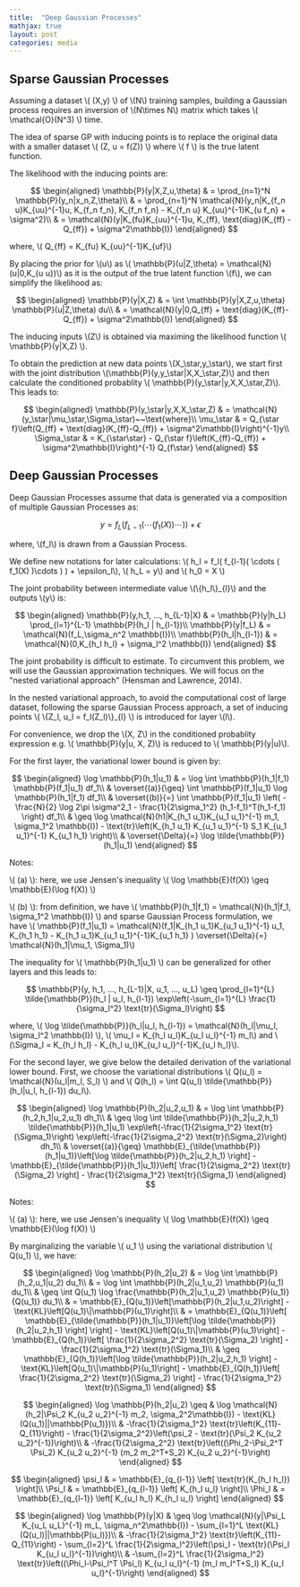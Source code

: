 ```yaml
---
title:  "Deep Gaussian Processes"
mathjax: true
layout: post
categories: media
---
```


## Sparse Gaussian Processes

Assuming a dataset \\( (X,y) \\) of \\(N\\) training samples, building a Gaussian process requires an inversion of \\(N\times N\\) matrix which takes \\( \mathcal{O}(N^3) \\) time.

The idea of sparse GP with inducing points is to replace the original data with a smaller dataset \\( (Z, u = f(Z)) \\) where \\( f \\) is the true latent function.

The likelihood with the inducing points are:

$$
\begin{aligned}
\mathbb{P}(y|X,Z,u,\theta)  & = \prod_{n=1}^N \mathbb{P}(y_n|x_n,Z,\theta)\\
                            & = \prod_{n=1}^N \mathcal{N}(y_n|K_{f_n u}K_{uu}^{-1}u, K_{f_n f_n}, K_{f_n f_n} - K_{f_n u} K_{uu}^{-1}K_{u f_n} + \sigma^2)\\
                            & = \mathcal{N}(y|K_{fu}K_{uu}^{-1}u, K_{ff}, \text{diag}(K_{ff} - Q_{ff}) + \sigma^2\mathbb{I})
\end{aligned}
$$

where, \\( Q_{ff} = K_{fu} K_{uu}^{-1}K_{uf}\\)

By placing the prior for \\(u\\) as \\( \mathbb{P}(u\|Z,\theta) = \mathcal{N}(u\|0,K_{u u})\\) as it is the output of the true latent function \\(f\\), we can simplify the likelihood as:

$$
\begin{aligned}
\mathbb{P}(y|X,Z) & = \int \mathbb{P}(y|X,Z,u,\theta) \mathbb{P}(u|Z,\theta) du\\
                  & = \mathcal{N}(y|0,Q_{ff} + \text{diag}(K_{ff}-Q_{ff}) + \sigma^2\mathbb{I})
\end{aligned}
$$

The inducing inputs \\(Z\\) is obtained via maximing the likelihood function \\( \mathbb{P}(y\|X,Z) \\).

To obtain the prediction at new data points \\(X_\star,y_\star\\), we start first with the joint distribution \\(\mathbb{P}(y,y_\star\|X,X_\star,Z)\\) and then calculate the conditioned probablity \\( \mathbb{P}(y_\star\|y,X,X_\star,Z)\\). This leads to:

$$
\begin{aligned}
\mathbb{P}(y_\star|y,X,X_\star,Z) & = \mathcal{N}(y_\star|\mu_\star,\Sigma_\star)~~\text{where}\\
                        \mu_\star & = Q_{\star f}\left(Q_{ff} + \text{diag}(K_{ff}-Q_{ff}) + \sigma^2\mathbb{I}\right)^{-1}y\\
                     \Sigma_\star & = K_{\star\star} - Q_{\star f}\left(K_{ff}-Q_{ff}) + \sigma^2\mathbb{I}\right)^{-1} Q_{f\star}
\end{aligned}
$$

## Deep Gaussian Processes

Deep Gaussian Processes assume that data is generated via a composition of multiple Gaussian Processes as:

$$
y = f_L( f_{L-1}( \cdots ( f_1(X) )\cdots ) ) + \epsilon
$$

where, \\(f_l\\) is drawn from a Gaussian Process.

We define new notations for later calculations: \\( h_l =  f_l( f_{l-1}( \cdots ( f_1(X) )\cdots ) ) + \epsilon_l\\), \\( h_L = y\\) and \\( h_0 = X \\)

The joint probability between intermediate value \\(\\{h_l\\}_{l}\\) and the outputs \\(y\\) is:

$$
\begin{aligned}
\mathbb{P}(y,h_1, ..., h_{L-1}|X) & = \mathbb{P}(y|h_L) \prod_{l=1}^{L-1} \mathbb{P}(h_l | h_{l-1})\\
            \mathbb{P}(y|f_L) & = \mathcal{N}(f_L,\sigma_n^2 \mathbb{I})\\
      \mathbb{P}(h_l|h_{l-1}) & = \mathcal{N}(0,K_{h_l h_l} + \sigma_l^2 \mathbb{I})
\end{aligned}
$$

The joint probability is difficult to estimate. To circumvent this problem, we will use the Gaussian approximation techniques. We will focus on the "nested variational approach" (Hensman and Lawrence, 2014).

In the nested variational approach, to avoid the computational cost of large dataset, following the sparse Gaussian Process approach, a set of inducing points \\( \\{Z_l, u_l = f_l(Z_l)\\}_{l} \\) is introduced for layer \\(l\\). 

For convenience, we drop the \\(X, Z\\) in the conditioned probablity expression e.g. \\( \mathbb{P}(y\|u, X, Z)\\) is reduced to \\( \mathbb{P}(y\|u)\\).

For the first layer, the variational lower bound is given by:

$$
\begin{aligned}
\log \mathbb{P}(h_1|u_1) & = \log \int \mathbb{P}(h_1|f_1) \mathbb{P}(f_1|u_1) df_1\\
                         & \overset{(a)}{\geq} \int \mathbb{P}(f_1|u_1) \log \mathbb{P}(h_1|f_1) df_1\\
                         & \overset{(b)}{=} \int \mathbb{P}(f_1|u_1) \left( -\frac{N}{2} \log 2\pi \sigma^2_1 -  \frac{1}{2\sigma_1^2} (h_1-f_1)^T(h_1-f_1) \right) df_1\\
                         & \geq \log \mathcal{N}(h1|K_{h_1 u_1}K_{u_1 u_1}^{-1} m_1, \sigma_1^2 \mathbb{I}) - \text{tr}\left(K_{h_1 u_1} K_{u_1 u_1}^{-1} S_1 K_{u_1 u_1}^{-1} K_{u_1 h_1} \right)\\
                         & \overset{\Delta}{=} \log \tilde{\mathbb{P}}(h_1|u_1)
\end{aligned}
$$

Notes: 

\\( (a) \\): here, we use Jensen's inequality \\( \log \mathbb{E}(f(X)) \geq \mathbb{E}(\log f(X)) \\)

\\( (b) \\): from definition, we have \\( \mathbb{P}(h_1\|f_1) = \mathcal{N}(h_1\|f_1, \sigma_1^2 \mathbb{I}) \\) and sparse Gaussian Process formulation, we have \\( \mathbb{P}(f_1\|u_1) = \mathcal{N}(f_1\|K_{h_1 u_1}K_{u_1 u_1}^{-1} u_1, K_{h_1 h_1} - K_{h_1 u_1}K_{u_1 u_1}^{-1}K_{u_1 h_1} ) \overset{\Delta}{=} \mathcal{N}(h_1\|\mu_1, \Sigma_1)\\)

The inequality for \\( \mathbb{P}(h_1\|u_1) \\) can be generalized for other layers and this leads to:

$$
\mathbb{P}(y, h_1, ..., h_{L-1}|X, u_1, ..., u_L)  \geq \prod_{l=1}^{L} \tilde{\mathbb{P}}(h_l | u_l, h_{l-1}) \exp\left(-\sum_{l=1}^{L} \frac{1}{\sigma_l^2} \text{tr}(\Sigma_l)\right)
$$

where, \\( \log \tilde{\mathbb{P}}(h_l\|u_l, h_{l-1}) = \mathcal{N}(h_l\|\mu_l, \sigma_l^2 \mathbb{I}) \\), \\( \mu_l = K_{h_l u_l}K_{u_l u_l}^{-1} m_l\\) and \\(\Sigma_l = K_{h_l h_l} - K_{h_l u_l}K_{u_l u_l}^{-1}K_{u_l h_l}\\).

For the second layer, we give below the detailed derivation of the variational lower bound. First, we choose the variational distributions \\( Q(u_l) = \mathcal{N}(u_l\|m_l, S_l) \\) and \\( Q(h_l) = \int Q(u_l) \tilde{\mathbb{P}}(h_l\|u_l, h_{l-1}) du_l\\).

$$
\begin{aligned}
\log \mathbb{P}(h_2|u_2,u_1) & = \log \int \mathbb{P}(h_2,h_1|u_2,u_1) dh_1\\
                             & \geq \log \int \tilde{\mathbb{P}}(h_2|u_2,h_1) \tilde{\mathbb{P}}(h_1|u_1) \exp\left(-\frac{1}{2\sigma_1^2} \text{tr}(\Sigma_1)\right) \exp\left(-\frac{1}{2\sigma_2^2} \text{tr}(\Sigma_2)\right) dh_1\\
                             & \overset{(a)}{\geq} \mathbb{E}_{\tilde{\mathbb{P}}(h_1|u_1)}\left[\log \tilde{\mathbb{P}}(h_2|u_2,h_1) \right] - \mathbb{E}_{\tilde{\mathbb{P}}(h_1|u_1)}\left[ \frac{1}{2\sigma_2^2} \text{tr}(\Sigma_2) \right] - \frac{1}{2\sigma_1^2} \text{tr}(\Sigma_1)
\end{aligned}
$$

Notes:

\\( (a) \\): here, we use Jensen's inequality \\( \log \mathbb{E}(f(X)) \geq \mathbb{E}(\log f(X)) \\)

By marginalizing the variable \\( u_1 \\) using the variational distribution \\( Q(u_1) \\), we have:

$$
\begin{aligned}
\log \mathbb{P}(h_2|u_2) & = \log \int \mathbb{P}(h_2,u_1|u_2) du_1\\
                         & = \log \int \mathbb{P}(h_2|u_1,u_2) \mathbb{P}(u_1) du_1\\
                         & \geq \int Q(u_1) \log \frac{\mathbb{P}(h_2|u_1,u_2) \mathbb{P}(u_1)}{Q(u_1)} du_1\\
                         & = \mathbb{E}_{Q(u_1)}\left[\mathbb{P}(h_2|u_1,u_2)\right] - \text{KL}\left[Q(u_1)\|\mathbb{P}(u_1)\right]\\
                         & = \mathbb{E}_{Q(u_1)}\left[ \mathbb{E}_{\tilde{\mathbb{P}}(h_1|u_1)}\left[\log \tilde{\mathbb{P}}(h_2|u_2,h_1) \right] \right] - \text{KL}\left[Q(u_1)\|\mathbb{P}(u_1)\right] - \mathbb{E}_{Q(h_1)}\left[ \frac{1}{2\sigma_2^2} \text{tr}(\Sigma_2) \right] - \frac{1}{2\sigma_1^2} \text{tr}(\Sigma_1)\\
                         & \geq \mathbb{E}_{Q(h_1)}\left[\log \tilde{\mathbb{P}}(h_2|u_2,h_1) \right] - \text{KL}\left[Q(u_1)\|\mathbb{P}(u_1)\right] - \mathbb{E}_{Q(h_1)}\left[ \frac{1}{2\sigma_2^2} \text{tr}(\Sigma_2) \right] - \frac{1}{2\sigma_1^2} \text{tr}(\Sigma_1)
\end{aligned}
$$

$$
\begin{aligned}
\log \mathbb{P}(h_2|u_2) \geq & \log \mathcal{N}(h_2|\Psi_2 K_{u_2 u_2}^{-1} m_2, \sigma_2^2\mathbb{I}) - \text{KL}(Q(u_1)||\mathbb{P(u_1)})\\
                              & -\frac{1}{2\sigma_1^2} \text{tr}\left(K_{11}-Q_{11}\right) - \frac{1}{2\sigma_2^2}\left(\psi_2 - \text{tr}(\Psi_2 K_{u_2 u_2}^{-1})\right)\\
                              & -\frac{1}{2\sigma_2^2} \text{tr}\left((\Phi_2-\Psi_2^T \Psi_2) K_{u_2 u_2}^{-1} (m_2 m_2^T+S_2) K_{u_2 u_2}^{-1}\right)
\end{aligned}
$$

$$
\begin{aligned}
\psi_l & = \mathbb{E}_{q_{l-1}} \left[ \text{tr}(K_{h_l h_l}) \right]\\
\Psi_l & = \mathbb{E}_{q_{l-1}} \left[ K_{h_l u_l} \right]\\
\Phi_l & = \mathbb{E}_{q_{l-1}} \left[ K_{u_l h_l} K_{h_l u_l} \right]
\end{aligned}
$$

$$
\begin{aligned}
\log \mathbb{P}(y|X) & \geq \log \mathcal{N}(y|\Psi_L K_{u_L u_L}^{-1} m_L, \sigma_n^2\mathbb{I}) - \sum_{l=1}^L \text{KL}(Q(u_l)||\mathbb{P(u_l)})\\
                     & -\frac{1}{2\sigma_1^2} \text{tr}\left(K_{11}-Q_{11}\right) - \sum_{l=2}^L \frac{1}{2\sigma_l^2}\left(\psi_l - \text{tr}(\Psi_l K_{u_l u_l}^{-1})\right)\\
                     & -\sum_{l=2}^L \frac{1}{2\sigma_l^2} \text{tr}\left((\Phi_l-\Psi_l^T \Psi_l) K_{u_l u_l}^{-1} (m_l m_l^T+S_l) K_{u_l u_l}^{-1}\right)
\end{aligned}
$$
